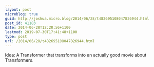 ```yaml
---
layout: post
microblog: true
guid: http://joshua.micro.blog/2014/06/28/t482695108047826944.html
post_id: 41183
date: 2014-06-28T12:20:56+1100
lastmod: 2019-07-30T17:41:48+1100
type: post
url: /2014/06/28/t482695108047826944.html
---
```

Idea: A Transformer that transforms into an actually good movie about Transformers.
